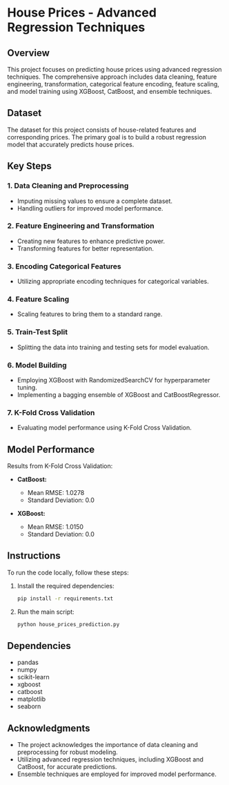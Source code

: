 # House Prices - Advanced Regression Techniques

## Overview

This project focuses on predicting house prices using advanced regression techniques. The comprehensive approach includes data cleaning, feature engineering, transformation, categorical feature encoding, feature scaling, and model training using XGBoost, CatBoost, and ensemble techniques.

## Dataset

The dataset for this project consists of house-related features and corresponding prices. The primary goal is to build a robust regression model that accurately predicts house prices.

## Key Steps

### 1. Data Cleaning and Preprocessing

- Imputing missing values to ensure a complete dataset.
- Handling outliers for improved model performance.

### 2. Feature Engineering and Transformation

- Creating new features to enhance predictive power.
- Transforming features for better representation.

### 3. Encoding Categorical Features

- Utilizing appropriate encoding techniques for categorical variables.

### 4. Feature Scaling

- Scaling features to bring them to a standard range.

### 5. Train-Test Split

- Splitting the data into training and testing sets for model evaluation.

### 6. Model Building

- Employing XGBoost with RandomizedSearchCV for hyperparameter tuning.
- Implementing a bagging ensemble of XGBoost and CatBoostRegressor.

### 7. K-Fold Cross Validation

- Evaluating model performance using K-Fold Cross Validation.

## Model Performance

Results from K-Fold Cross Validation:

- **CatBoost:**
  - Mean RMSE: 1.0278
  - Standard Deviation: 0.0

- **XGBoost:**
  - Mean RMSE: 1.0150
  - Standard Deviation: 0.0

## Instructions

To run the code locally, follow these steps:

1. Install the required dependencies:

    ```bash
    pip install -r requirements.txt
    ```

2. Run the main script:

    ```bash
    python house_prices_prediction.py
    ```

## Dependencies

- pandas
- numpy
- scikit-learn
- xgboost
- catboost
- matplotlib
- seaborn

## Acknowledgments

- The project acknowledges the importance of data cleaning and preprocessing for robust modeling.
- Utilizing advanced regression techniques, including XGBoost and CatBoost, for accurate predictions.
- Ensemble techniques are employed for improved model performance.
